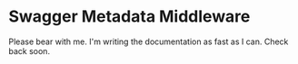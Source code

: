 Swagger Metadata Middleware
============================

Please bear with me.  I'm writing the documentation as fast as I can.  Check back soon.

